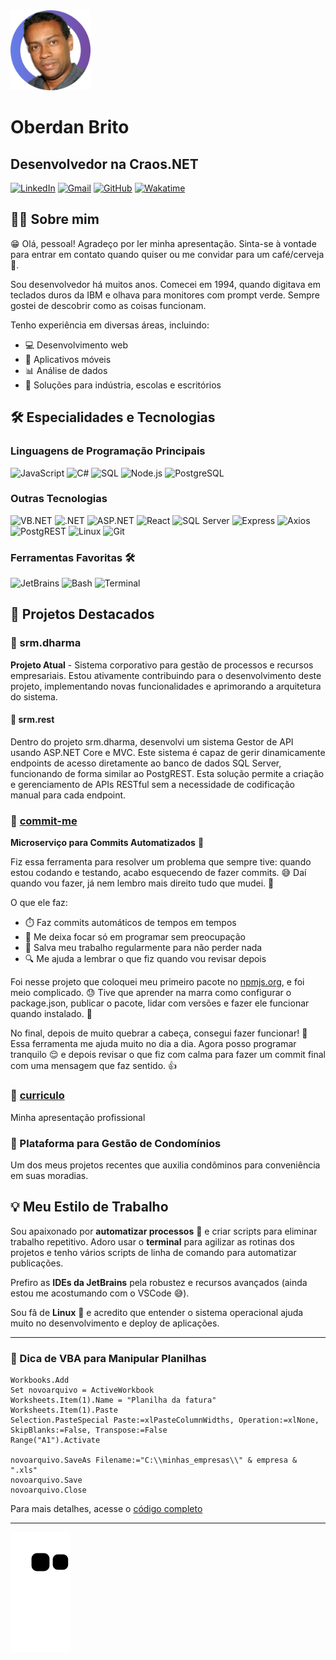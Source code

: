 <img src="https://github.com/OberdanBrito/OberdanBrito/blob/95409f8d18dbcc1be009fed6e4e0f9108b03fe38/profile-pic.png" width="128"/>

# Oberdan Brito
## Desenvolvedor na Craos.NET

[![LinkedIn](https://img.shields.io/badge/LinkedIn-0077B5?style=for-the-badge&logo=linkedin&logoColor=white)](seu-linkedin)
[![Gmail](https://img.shields.io/badge/Gmail-D14836?style=for-the-badge&logo=gmail&logoColor=white)](mailto:seu-email)
[![GitHub](https://img.shields.io/badge/GitHub-100000?style=for-the-badge&logo=github&logoColor=white)](https://github.com/OberdanBrito)
[![Wakatime](https://wakatime.com/badge/user/eb9c14f3-847b-4b7f-be05-24cba40f2b44.svg)](https://wakatime.com/@eb9c14f3-847b-4b7f-be05-24cba40f2b44)

## 👨‍💻 Sobre mim

😁 Olá, pessoal! Agradeço por ler minha apresentação. Sinta-se à vontade para entrar em contato quando quiser ou me convidar para um café/cerveja 🍻.

Sou desenvolvedor há muitos anos. Comecei em 1994, quando digitava em teclados duros da IBM e olhava para monitores com prompt verde. Sempre gostei de descobrir como as coisas funcionam.

Tenho experiência em diversas áreas, incluindo:
- 💻 Desenvolvimento web
- 📱 Aplicativos móveis
- 📊 Análise de dados
- 🏢 Soluções para indústria, escolas e escritórios

## 🛠️ Especialidades e Tecnologias

### Linguagens de Programação Principais
![JavaScript](https://img.shields.io/badge/JavaScript-Expert-F7DF1E?style=for-the-badge&logo=javascript&logoColor=black)
![C#](https://img.shields.io/badge/C%23-Expert-239120?style=for-the-badge&logo=c-sharp&logoColor=white)
![SQL](https://img.shields.io/badge/SQL-Expert-4479A1?style=for-the-badge&logo=mysql&logoColor=white)
![Node.js](https://img.shields.io/badge/Node.js-Expert-339933?style=for-the-badge&logo=node.js&logoColor=white)
![PostgreSQL](https://img.shields.io/badge/PostgreSQL-Expert-336791?style=for-the-badge&logo=postgresql&logoColor=white)

### Outras Tecnologias
![VB.NET](https://img.shields.io/badge/VB.NET-512BD4?style=for-the-badge&logo=.net&logoColor=white)
![.NET](https://img.shields.io/badge/.NET-5C2D91?style=for-the-badge&logo=.net&logoColor=white)
![ASP.NET](https://img.shields.io/badge/ASP.NET-5C2D91?style=for-the-badge&logo=.net&logoColor=white)
![React](https://img.shields.io/badge/React-20232A?style=for-the-badge&logo=react&logoColor=61DAFB)
![SQL Server](https://img.shields.io/badge/SQL_Server-CC2927?style=for-the-badge&logo=microsoft-sql-server&logoColor=white)
![Express](https://img.shields.io/badge/Express-000000?style=for-the-badge&logo=express&logoColor=white)
![Axios](https://img.shields.io/badge/Axios-5A29E4?style=for-the-badge&logo=axios&logoColor=white)
![PostgREST](https://img.shields.io/badge/PostgREST-009688?style=for-the-badge&logo=postgresql&logoColor=white)
![Linux](https://img.shields.io/badge/Linux-FCC624?style=for-the-badge&logo=linux&logoColor=black)
![Git](https://img.shields.io/badge/Git-F05032?style=for-the-badge&logo=git&logoColor=white)

### Ferramentas Favoritas 🛠️
![JetBrains](https://img.shields.io/badge/JetBrains_IDEs-000000?style=for-the-badge&logo=jetbrains&logoColor=white)
![Bash](https://img.shields.io/badge/Bash-4EAA25?style=for-the-badge&logo=gnu-bash&logoColor=white)
![Terminal](https://img.shields.io/badge/Terminal-241F31?style=for-the-badge&logo=gnome-terminal&logoColor=white)

## 🚀 Projetos Destacados

### 🧠 srm.dharma
**Projeto Atual** - Sistema corporativo para gestão de processos e recursos empresariais. Estou ativamente contribuindo para o desenvolvimento deste projeto, implementando novas funcionalidades e aprimorando a arquitetura do sistema.

#### 🔌 srm.rest
Dentro do projeto srm.dharma, desenvolvi um sistema Gestor de API usando ASP.NET Core e MVC. Este sistema é capaz de gerir dinamicamente endpoints de acesso diretamente ao banco de dados SQL Server, funcionando de forma similar ao PostgREST. Esta solução permite a criação e gerenciamento de APIs RESTful sem a necessidade de codificação manual para cada endpoint.

### 🔄 [commit-me](https://github.com/OberdanBrito/commit-me)
**Microserviço para Commits Automatizados** 🤖

Fiz essa ferramenta para resolver um problema que sempre tive: quando estou codando e testando, acabo esquecendo de fazer commits. 😅 Daí quando vou fazer, já nem lembro mais direito tudo que mudei. 🤔

O que ele faz:
- ⏱️ Faz commits automáticos de tempos em tempos
- 🧠 Me deixa focar só em programar sem preocupação
- 💾 Salva meu trabalho regularmente para não perder nada
- 🔍 Me ajuda a lembrar o que fiz quando vou revisar depois

Foi nesse projeto que coloquei meu primeiro pacote no [npmjs.org](https://www.npmjs.org), e foi meio complicado. 😓 Tive que aprender na marra como configurar o package.json, publicar o pacote, lidar com versões e fazer ele funcionar quando instalado. 💪

No final, depois de muito quebrar a cabeça, consegui fazer funcionar! 🎉 Essa ferramenta me ajuda muito no dia a dia. Agora posso programar tranquilo 😌 e depois revisar o que fiz com calma para fazer um commit final com uma mensagem que faz sentido. 👍

### 📄 [curriculo](https://github.com/OberdanBrito/curriculo)
Minha apresentação profissional

### 💼 Plataforma para Gestão de Condomínios
Um dos meus projetos recentes que auxilia condôminos para conveniência em suas moradias.

## 💡 Meu Estilo de Trabalho

Sou apaixonado por **automatizar processos** 🤖 e criar scripts para eliminar trabalho repetitivo. Adoro usar o **terminal** para agilizar as rotinas dos projetos e tenho vários scripts de linha de comando para automatizar publicações.

Prefiro as **IDEs da JetBrains** pela robustez e recursos avançados (ainda estou me acostumando com o VSCode 😅).

Sou fã de **Linux** 🐧 e acredito que entender o sistema operacional ajuda muito no desenvolvimento e deploy de aplicações.

---

### 📝 Dica de VBA para Manipular Planilhas

```visual basic
Workbooks.Add
Set novoarquivo = ActiveWorkbook
Worksheets.Item(1).Name = "Planilha da fatura"
Worksheets.Item(1).Paste
Selection.PasteSpecial Paste:=xlPasteColumnWidths, Operation:=xlNone, SkipBlanks:=False, Transpose:=False
Range("A1").Activate

novoarquivo.SaveAs Filename:="C:\\minhas_empresas\\" & empresa & ".xls"
novoarquivo.Save
novoarquivo.Close
```

Para mais detalhes, acesse o [código completo](https://gist.github.com/OberdanBrito/253fc530539c3e72d6268826829151be)

---

![Snake animation](https://github.com/oberdanbrito/oberdanbrito/blob/output/github-contribution-grid-snake.svg)